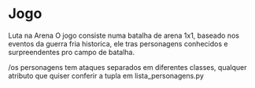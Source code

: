 # Jogo
Luta na Arena
O jogo consiste numa batalha de arena 1x1, baseado nos eventos da guerra fria historica, ele tras personagens conhecidos e surpreendentes pro campo de batalha.


/os personagens tem ataques separados em diferentes classes, qualquer atributo que quiser conferir a tupla em lista_personagens.py
